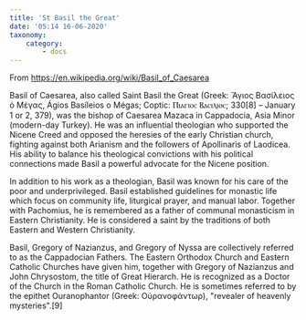 ```yaml
---
title: 'St Basil the Great'
date: '05:14 16-06-2020'
taxonomy:
    category:
        - docs
---
```


From https://en.wikipedia.org/wiki/Basil_of_Caesarea

Basil of Caesarea, also called Saint Basil the Great (Greek: Ἅγιος Βασίλειος ὁ Μέγας, Ágios Basíleios o Mégas; Coptic: Ⲡⲓⲁⲅⲓⲟⲥ Ⲃⲁⲥⲓⲗⲓⲟⲥ; 330[8] – January 1 or 2, 379), was the bishop of Caesarea Mazaca in Cappadocia, Asia Minor (modern-day Turkey). He was an influential theologian who supported the Nicene Creed and opposed the heresies of the early Christian church, fighting against both Arianism and the followers of Apollinaris of Laodicea. His ability to balance his theological convictions with his political connections made Basil a powerful advocate for the Nicene position.

In addition to his work as a theologian, Basil was known for his care of the poor and underprivileged. Basil established guidelines for monastic life which focus on community life, liturgical prayer, and manual labor. Together with Pachomius, he is remembered as a father of communal monasticism in Eastern Christianity. He is considered a saint by the traditions of both Eastern and Western Christianity.

Basil, Gregory of Nazianzus, and Gregory of Nyssa are collectively referred to as the Cappadocian Fathers. The Eastern Orthodox Church and Eastern Catholic Churches have given him, together with Gregory of Nazianzus and John Chrysostom, the title of Great Hierarch. He is recognized as a Doctor of the Church in the Roman Catholic Church. He is sometimes referred to by the epithet Ouranophantor (Greek: Οὐρανοφάντωρ), "revealer of heavenly mysteries".[9]